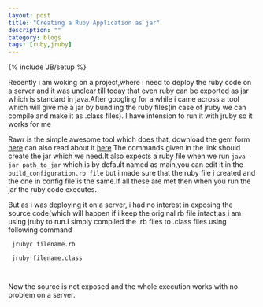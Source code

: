 ```yaml
---
layout: post
title: "Creating a Ruby Application as jar"
description: ""
category: blogs
tags: [ruby,jruby]
---
```

{% include JB/setup %}

Recently i am woking on a project,where i need to deploy the ruby code on a server and it was unclear till today
that even ruby can be exported as jar which is standard in java.After googling for a while i came across a tool
which will give me a jar by bundling the ruby files(in case of jruby we can compile and make it as .class files).
I have intension to run it with jruby so it works for me

Rawr is the simple awesome tool which does that, download the gem form [here](https://github.com/rawr/rawr)
can also read about it [here](http://rawr.rubyforge.org/) The commands given in the link should create the 
jar which we need.It also expects a ruby file when we run <code>java -jar path_to_jar</code> which is by default named 
as main,you can edit it in the <code>build_configuration.rb file</code> but i made sure that the ruby file i created
and the one in config file is the same.If all these are met then when you run the jar the ruby code executes.

But as i was deploying it on a server, i had no interest in exposing the source code(which will happen if i keep the
original rb file intact,as i am using jruby to run.I simply compiled the .rb files to .class files using following command

<code> jrubyc filename.rb   
</code>
<code>
       jruby filename.class   

</code>

Now the source is not exposed and the whole execution works with no problem on a server.